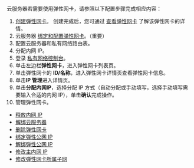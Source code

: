 
云服务器若需要使用弹性网卡，请参照以下配置步骤完成相应内容：
1. [创建弹性网卡](https://cloud.tencent.com/document/product/576/18534)。
创建完成后，您可通过 [查看弹性网卡](https://cloud.tencent.com/document/product/576/18533) 了解该弹性网卡的详情。
2. 云服务器 [绑定和配置弹性网卡](https://cloud.tencent.com/document/product/576/18535)。（重要）
3. 配置云服务器和私有网络路由表。
4. 分配内网 IP。 
  1. 登录 [私有网络控制台](https://console.cloud.tencent.com/vpc)。
  2. 单击左边栏**弹性网卡**，进入弹性网卡列表页。
  3. 单击弹性网卡的 **ID/名称**，进入弹性网卡详情页查看弹性网卡信息。
  4. 单击**IP 管理**进入详情页。
  5. 单击**分配内网IP**，选择分配 IP 方式（自动分配或手动填写，选择手动填写需要输入合适的内网 IP），单击**确认**完成操作。
5. 管理弹性网卡。
 - [释放内网 IP](https://cloud.tencent.com/document/product/576/18538)
 - [解绑云服务器](https://cloud.tencent.com/document/product/576/18537)
 - [删除弹性网卡](https://cloud.tencent.com/document/product/576/18536)
 - [绑定弹性公网 IP](https://cloud.tencent.com/document/product/576/18539)
 - [解绑弹性公网 IP](https://cloud.tencent.com/document/product/576/18540)
 - [修改主内网 IP](https://cloud.tencent.com/document/product/576/18541)
 - [修改弹性网卡所属子网](https://cloud.tencent.com/document/product/576/18542)

